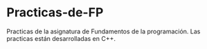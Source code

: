 # Practicas-de-FP
Practicas de la asignatura de Fundamentos de la programación.
Las practicas están desarrolladas en C++.
